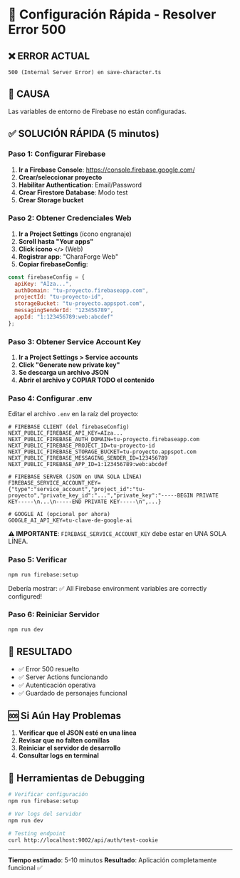 # 🚀 Configuración Rápida - Resolver Error 500

## ❌ **ERROR ACTUAL**
```
500 (Internal Server Error) en save-character.ts
```

## 🎯 **CAUSA**
Las variables de entorno de Firebase no están configuradas.

## ✅ **SOLUCIÓN RÁPIDA (5 minutos)**

### **Paso 1: Configurar Firebase**

1. **Ir a Firebase Console**: https://console.firebase.google.com/
2. **Crear/seleccionar proyecto**
3. **Habilitar Authentication**: Email/Password
4. **Crear Firestore Database**: Modo test
5. **Crear Storage bucket**

### **Paso 2: Obtener Credenciales Web**

1. **Ir a Project Settings** (ícono engranaje)
2. **Scroll hasta "Your apps"**
3. **Click ícono `</>`** (Web)
4. **Registrar app**: "CharaForge Web"
5. **Copiar firebaseConfig**:

```javascript
const firebaseConfig = {
  apiKey: "AIza...",
  authDomain: "tu-proyecto.firebaseapp.com",
  projectId: "tu-proyecto-id",
  storageBucket: "tu-proyecto.appspot.com",
  messagingSenderId: "123456789",
  appId: "1:123456789:web:abcdef"
};
```

### **Paso 3: Obtener Service Account Key**

1. **Ir a Project Settings > Service accounts**
2. **Click "Generate new private key"**
3. **Se descarga un archivo JSON**
4. **Abrir el archivo y COPIAR TODO el contenido**

### **Paso 4: Configurar .env**

Editar el archivo `.env` en la raíz del proyecto:

```env
# FIREBASE CLIENT (del firebaseConfig)
NEXT_PUBLIC_FIREBASE_API_KEY=AIza...
NEXT_PUBLIC_FIREBASE_AUTH_DOMAIN=tu-proyecto.firebaseapp.com
NEXT_PUBLIC_FIREBASE_PROJECT_ID=tu-proyecto-id
NEXT_PUBLIC_FIREBASE_STORAGE_BUCKET=tu-proyecto.appspot.com
NEXT_PUBLIC_FIREBASE_MESSAGING_SENDER_ID=123456789
NEXT_PUBLIC_FIREBASE_APP_ID=1:123456789:web:abcdef

# FIREBASE SERVER (JSON en UNA SOLA LÍNEA)
FIREBASE_SERVICE_ACCOUNT_KEY={"type":"service_account","project_id":"tu-proyecto","private_key_id":"...","private_key":"-----BEGIN PRIVATE KEY-----\n...\n-----END PRIVATE KEY-----\n",...}

# GOOGLE AI (opcional por ahora)
GOOGLE_AI_API_KEY=tu-clave-de-google-ai
```

**⚠️ IMPORTANTE**: `FIREBASE_SERVICE_ACCOUNT_KEY` debe estar en UNA SOLA LÍNEA.

### **Paso 5: Verificar**

```bash
npm run firebase:setup
```

Debería mostrar: ✅ All Firebase environment variables are correctly configured!

### **Paso 6: Reiniciar Servidor**

```bash
npm run dev
```

## 🎉 **RESULTADO**

- ✅ Error 500 resuelto
- ✅ Server Actions funcionando
- ✅ Autenticación operativa
- ✅ Guardado de personajes funcional

## 🆘 **Si Aún Hay Problemas**

1. **Verificar que el JSON esté en una línea**
2. **Revisar que no falten comillas**
3. **Reiniciar el servidor de desarrollo**
4. **Consultar logs en terminal**

## 🔧 **Herramientas de Debugging**

```bash
# Verificar configuración
npm run firebase:setup

# Ver logs del servidor
npm run dev

# Testing endpoint
curl http://localhost:9002/api/auth/test-cookie
```

---

**Tiempo estimado**: 5-10 minutos
**Resultado**: Aplicación completamente funcional ✅